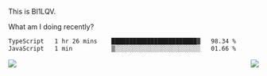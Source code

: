 This is BI1LQV.

What am I doing recently?

<!--START_SECTION:waka-->

```txt
TypeScript   1 hr 26 mins    ████████████████████████▓   98.34 %
JavaScript   1 min           ▒░░░░░░░░░░░░░░░░░░░░░░░░   01.66 %
```

<!--END_SECTION:waka-->
<img align="right" src="https://github-readme-stats.vercel.app/api?username=bi1lqv&show_icons=true&count_private=true">

<img src="https://metrics.lecoq.io/bi1lqv?template=classic&base.activity=0&base.community=0&base.repositories=0&base.metadata=0&isocalendar=1&base=header%2C%20activity%2C%20community%2C%20repositories%2C%20metadata&base.indepth=false&base.hireable=false&isocalendar=false&isocalendar.duration=full-year&config.timezone=Asia%2FShanghai">
